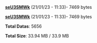 [**seU3SMWk**](/data/seU3SMWk.txt) (21/01/23 - 11:33)- 7469 bytes

[**seU3SMWk**](/data/seU3SMWk.txt) (21/01/23 - 11:33)- 7469 bytes

**Total Datas**: 5656

**Total Size**: 33.94 MB / 33.9 MB